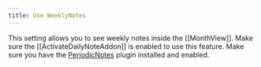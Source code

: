 ```yaml
---
title: Use WeeklyNotes
---
```


This setting allows you to see weekly notes inside the [[MonthView]].
Make sure the [[ActivateDailyNoteAddon]] is enabled to use this feature.
Make sure you have the [PeriodicNotes](https://github.com/liamcain/obsidian-periodic-notes) plugin installed and enabled.
